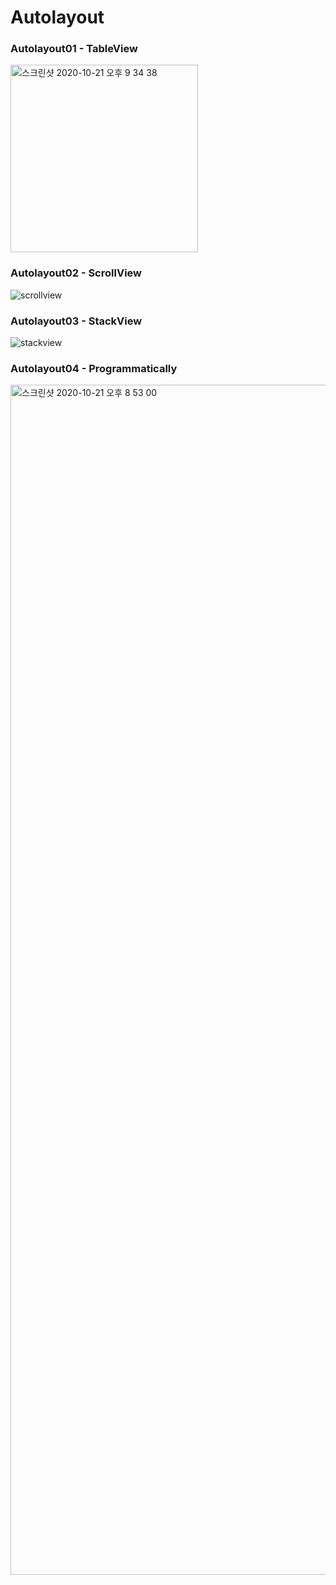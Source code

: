 # Autolayout

### Autolayout01 - TableView

<img width="300" alt="스크린샷 2020-10-21 오후 9 34 38" src="https://user-images.githubusercontent.com/61109660/96720068-44582d00-13e5-11eb-98bf-645e9aba24a8.png">

### Autolayout02 - ScrollView

![scrollview](https://user-images.githubusercontent.com/61109660/96739113-66a87580-13fa-11eb-813e-c304ce303ddb.gif)

### Autolayout03 - StackView

![stackview](https://user-images.githubusercontent.com/61109660/96738237-7a071100-13f9-11eb-9f4f-f2c0ed36dbcc.gif)

### Autolayout04 - Programmatically

<img width="1904" alt="스크린샷 2020-10-21 오후 8 53 00" src="https://user-images.githubusercontent.com/61109660/96719823-e4fa1d00-13e4-11eb-93cf-46702ec55e1f.png">
